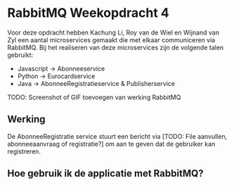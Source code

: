 # RabbitMQ Weekopdracht 4

Voor deze opdracht hebben Kachung Li, Roy van de Wiel en Wijnand van Zyl een aantal microservices gemaakt die met elkaar communiceren via RabbitMQ. Bij het realiseren van deze microservices zijn de volgende talen gebruikt:

- Javascript -> Abonneeservice
- Python -> Eurocardservice
- Java -> AbonneeRegistratieservice & Publisherservice

TODO: Screenshot of GIF toevoegen van werking RabbitMQ

## Werking

De AbonneeRegistratie service stuurt een bericht via [TODO: File aanvullen, abonneeaanvraag of registratie?] om aan te geven dat de gebruiker kan registreren.

## Hoe gebruik ik de applicatie met RabbitMQ?


